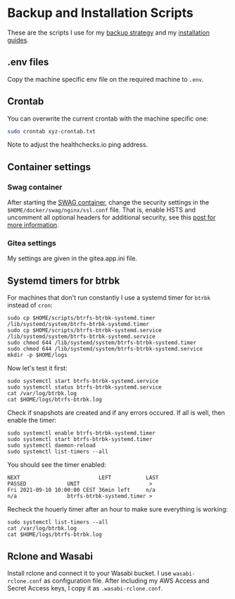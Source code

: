 # Backup and Installation Scripts
These are the scripts I use for my [backup strategy](https://mutschler.eu/linux/backup) and my [installation guides](https://mutschler.eu/linux/install-guides).

## .env files
Copy the machine specific env file on the required machine to `.env`.

## Crontab
You can overwrite the current crontab with the machine specific one:
```sh
sudo crontab xyz-crontab.txt
```
Note to adjust the healthchecks.io ping address.

## Container settings

### Swag container
After starting the [SWAG container](https://docs.linuxserver.io/general/swag), change the security settings in the `$HOME/docker/swag/nginx/ssl.conf` file. That is, enable HSTS and uncomment all optional headers for additional security, see this [post for more information](https://discourse.linuxserver.io/t/further-discussion-on-optional-swag-headers/3367).

### Gitea settings
My settings are given in the gitea.app.ini file.

## Systemd timers for btrbk
For machines that don't run constantly I use a systemd timer for `btrbk` instead of `cron`:

```
sudo cp $HOME/scripts/btrfs-btrbk-systemd.timer /lib/systemd/system/btrfs-btrbk-systemd.timer
sudo cp $HOME/scripts/btrfs-btrbk-systemd.service /lib/systemd/system/btrfs-btrbk-systemd.service
sudo chmod 644 /lib/systemd/system/btrfs-btrbk-systemd.timer
sudo chmod 644 /lib/systemd/system/btrfs-btrbk-systemd.service
mkdir -p $HOME/logs
```
Now let's test it first:
```
sudo systemctl start btrfs-btrbk-systemd.service
sudo systemctl status btrfs-btrbk-systemd.service
cat /var/log/btrbk.log
cat $HOME/logs/btrfs-btrbk.log
```
Check if snapshots are created and if any errors occured. If all is well, then enable the timer:
```
sudo systemctl enable btrfs-btrbk-systemd.timer
sudo systemctl start btrfs-btrbk-systemd.timer
sudo systemctl daemon-reload
sudo systemctl list-timers --all
```
You should see the timer enabled:
```
NEXT                         LEFT           LAST                         PASSED             UNIT                      >
Fri 2021-09-10 10:00:00 CEST 36min left     n/a                          n/a                btrfs-btrbk-systemd.timer >
```
Recheck the houerly timer after an hour to make sure everything is working:
```
sudo systemctl list-timers --all
cat /var/log/btrbk.log
cat $HOME/logs/btrfs-btrbk.log
``` 

## Rclone and Wasabi
Install rclone and connect it to your Wasabi bucket. I use `wasabi-rclone.conf` as configuration file. After including my AWS Access and Secret Access keys, I copy it as `.wasabi-rclone.conf`.
